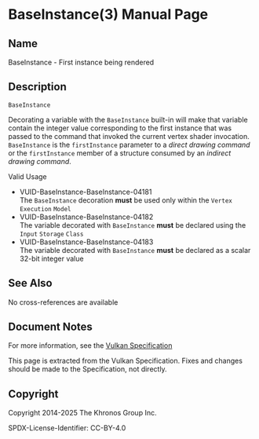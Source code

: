 # BaseInstance(3) Manual Page

## Name

BaseInstance - First instance being rendered



## [](#_description)Description

`BaseInstance`

Decorating a variable with the `BaseInstance` built-in will make that variable contain the integer value corresponding to the first instance that was passed to the command that invoked the current vertex shader invocation. `BaseInstance` is the `firstInstance` parameter to a *direct drawing command* or the `firstInstance` member of a structure consumed by an *indirect drawing command*.

Valid Usage

- [](#VUID-BaseInstance-BaseInstance-04181)VUID-BaseInstance-BaseInstance-04181  
  The `BaseInstance` decoration **must** be used only within the `Vertex` `Execution` `Model`
- [](#VUID-BaseInstance-BaseInstance-04182)VUID-BaseInstance-BaseInstance-04182  
  The variable decorated with `BaseInstance` **must** be declared using the `Input` `Storage` `Class`
- [](#VUID-BaseInstance-BaseInstance-04183)VUID-BaseInstance-BaseInstance-04183  
  The variable decorated with `BaseInstance` **must** be declared as a scalar 32-bit integer value

## [](#_see_also)See Also

No cross-references are available

## [](#_document_notes)Document Notes

For more information, see the [Vulkan Specification](https://registry.khronos.org/vulkan/specs/latest/html/vkspec.html#BaseInstance)

This page is extracted from the Vulkan Specification. Fixes and changes should be made to the Specification, not directly.

## [](#_copyright)Copyright

Copyright 2014-2025 The Khronos Group Inc.

SPDX-License-Identifier: CC-BY-4.0